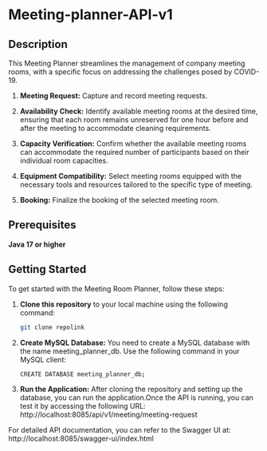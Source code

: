 # Meeting-planner-API-v1


## Description

This Meeting Planner streamlines the management of company meeting rooms, with a specific focus on addressing the challenges posed by COVID-19.

1. **Meeting Request:** Capture and record meeting requests.

2. **Availability Check:** Identify available meeting rooms at the desired time, ensuring that each room remains unreserved for one hour before and after the meeting to accommodate cleaning requirements.

3. **Capacity Verification:** Confirm whether the available meeting rooms can accommodate the required number of participants based on their individual room capacities.

4. **Equipment Compatibility:** Select meeting rooms equipped with the necessary tools and resources tailored to the specific type of meeting.

5. **Booking:** Finalize the booking of the selected meeting room.

## Prerequisites
  **Java 17 or higher**

## Getting Started

To get started with the Meeting Room Planner, follow these steps:

1. **Clone this repository** to your local machine using the following command:

   ```bash
   git clone repolink
2. **Create MySQL Database:** You need to create a MySQL database with the name meeting_planner_db. Use the following command in your MySQL client:
    ```bash
    CREATE DATABASE meeting_planner_db;
3. **Run the Application:**
After cloning the repository and setting up the database, you can run the application.Once the API is running, you can test it by accessing the following URL:
  http://localhost:8085/api/v1/meeting/meeting-request

For detailed API documentation, you can refer to the Swagger UI at:
http://localhost:8085/swagger-ui/index.html
